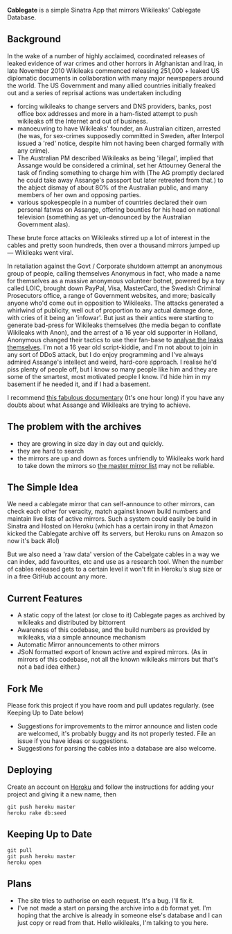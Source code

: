 **Cablegate** is a simple Sinatra App that mirrors Wikileaks' Cablegate Database.

Background
----------

In the wake of a number of highly acclaimed, coordinated releases of leaked evidence of war crimes and other horrors in Afghanistan and Iraq, in late November 2010 Wikileaks commenced releasing 251,000 + leaked US diplomatic documents in collaboration with many major newspapers around the world. The US Government and many allied countries initially freaked out and a series of reprisal actions was undertaken including

* forcing wikileaks to change servers and DNS providers, banks, post office box addresses and more in a ham-fisted attempt to push wikileaks off the Internet and out of business.
* manoeuvring to have Wikileaks' founder, an Australian citizen, arrested (he was, for sex-crimes supposedly committed in Sweden, after Interpol issued a 'red' notice, despite him not having been charged formally with any crime).
* The Australian PM described Wikileaks as being 'illegal', implied that Assange would be considered a criminal, set her Attourney General the task of finding something to charge him with (The AG promptly declared he could take away Assange's passport but later retreated from that.) to the abject dismay of about 80% of the Australian public, and many members of her own and opposing parties. 
* various spokespeople in a number of countries declared their own personal fatwas on Assange, offering bounties for his head on national television (something as yet un-denounced by the Australian Government alas).

These brute force attacks on Wikileaks stirred up a lot of interest in the cables and pretty soon hundreds, then over a thousand mirrors jumped up — Wikileaks went viral.

In retaliation against the Govt / Corporate shutdown attempt an anonymous group of people, calling themselves Anonymous in fact, who made a name for themselves as a massive anonymous volunteer botnet, powered by a toy called LOIC, brought down PayPal, Visa, MasterCard, the Swedish Criminal Prosecutors office, a range of Government websites, and more; basically anyone who'd come out in opposition to Wikileaks. The attacks generated a whirlwind of publicity, well out of proportion to any actual damage done, with cries of it being an 'infowar'. But just as their antics were starting to generate bad-press for Wikileaks themselves (the media began to conflate Wikileaks with Anon), and the arrest of a 16 year old supporter in Holland, Anonymous changed their tactics to use their fan-base to [analyse the leaks themselves](http://www.boingboing.net/2010/12/09/anonymous-stops-drop.html).  I'm not a 16 year old script-kiddie, and I'm not about to join in any sort of DDoS attack, but I do enjoy programming and I've always admired Assange's intellect and weird, hard-core approach.  I realise he'd piss plenty of people off, but I know so many people like him and they are some of the smartest, most motivated people I know. I'd hide him in my basement if he needed it, and if I had a basement.

I recommend [this fabulous documentary](http://svtplay.se/v/2264028/wikirebels___the_documentary?cb,a1364145,1,f,-1/pb,a1364142,1,f,-1/pl,v,,2264028/sb,p118750,1,f,-1) (It's one hour long) if you have any doubts about what Assange and Wikileaks are trying to achieve.

The problem with the archives
-----------------------------

* they are growing in size day in day out and quickly.
* they are hard to search
* the mirrors are up and down as forces unfriendly to Wikileaks work hard to take down the mirrors so [the master mirror list](http://wikileaks.ch/mirrors.html) may not be reliable.

The Simple Idea
---------------

We need a cablegate mirror that can self-announce to other mirrors, can check each other for veracity, match against known build numbers and maintain live lists of active mirrors.  Such a system could easily be build in Sinatra and Hosted on Heroku (which has a certain irony in that Amazon kicked the Cablegate archive off its servers, but Heroku runs on Amazon so now it's back #lol)

But we also need a 'raw data' version of the Cabelgate cables in a way we can index, add favourites, etc and use as a research tool.  When the number of cables released gets to a certain level it won't fit in Heroku's slug size or in a free GitHub account any more.

Current Features
----------------

* A static copy of the latest (or close to it) Cablegate pages as archived by wikileaks and distributed by bittorrent
* Awareness of this codebase, and the build numbers as provided by wikileaks, via a simple announce mechanism
* Automatic Mirror announcements to other mirrors
* JSoN formatted export of known active and expired mirrors. (As in mirrors of this codebase, not all the known wikileaks mirrors but that's not a bad idea either.)

Fork Me
-------

Please fork this project if you have room and pull updates regularly. (see Keeping Up to Date below)

* Suggestions for improvements to the mirror announce and listen code are welcomed, it's probably buggy and its not properly tested. File an issue if you have ideas or suggestions.
* Suggestions for parsing the cables into a database are also welcome.

Deploying
---------

Create an account on [Heroku](http://www.heroku.com) and follow the instructions for adding your project and giving it a new name, then

	git push heroku master
	heroku rake db:seed

Keeping Up to Date
------------------

	git pull
	git push heroku master
	heroku open

Plans
-----

* The site tries to authorise on each request. It's a bug. I'll fix it.
* I've not made a start on parsing the archive into a db format yet. I'm hoping that the archive is already in someone else's database and I can just copy or read from that. Hello wikileaks, I'm talking to you here.
